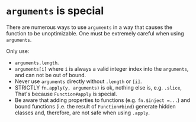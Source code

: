 # `arguments` is special

There are numerous ways to use `arguments` in a way that causes the function to be unoptimizable. One must be extremely careful when using `arguments`.

Only use:

* `arguments.length`.
* `arguments[i]` where `i` is always a valid integer index into the `arguments`, and can not be out of bound.
* Never use `arguments` directly without `.length` or `[i]`.
* STRICTLY `fn.apply(y, arguments)` is ok, nothing else is, e.g. `.slice`, That's because `Function#apply` is special.
* Be aware that adding properties to functions (e.g. `fn.$inject =...`) and bound functions (i.e. the result of `Function#bind`) generate hidden classes and, therefore, are not safe when using `.apply`.
